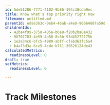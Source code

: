 ```yaml
---
id: 5de51286-7771-4102-9b86-194c38cda9ec
title: Know what's top priority right now
filename: untitled.md
parentId: ed8e363c-0eb4-46ab-a4e8-90664887a59d
childrenIds:
  - 42ba4f99-3758-485a-b6a8-f20b2ba8e432
  - 98707783-4e59-4a50-8c8b-93d45272175b
  - 1e2e34c6-bfc5-4989-abff-cfabd63fc5a4
  - b4a73d3a-6ce5-4cde-b711-30526124de43
calculatedMetrics:
  readinessLevel: 0
draft: true
setMetrics:
  readinessLevel: 0

---
```

# Track Milestones